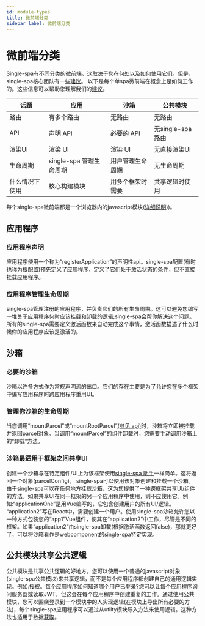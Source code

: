 ```yaml
---
id: module-types
title: 微前端分类
sidebar_label: 微前端分类
---
```


# 微前端分类
Single-spa有[不同分类](./microfrontends-concept#types-of-microfrontends.md)的微前端。这取决于您在何处以及如何使用它们。但是，single-spa核心团队有一些[建议](./recommended-setup/#applications-versus-parcels-versus-utility-modules.md)。
以下是每个单spa微前端在概念上是如何工作的。这些信息可以帮助您理解我们的[建议](./recommended-setup/#applications-versus-parcels-versus-utility-modules.md)。

| 话题                | 应用                       | 沙箱                              | 公共模块                              |
| -------------------- | --------------------------------- | ------------------------------------ | ------------------------------------ |
| 路由              | 有多个路由               | 无路由                            | 无路由                            |
| API                  | 声明 API                   | 必要的 API                       | 无single-spa路由                   |
| 渲染UI           | 渲染 UI                        | 渲染 UI                           | 无直接渲染UI           |
| 生命周期           | single-spa 管理生命周期    | 用户管理生命周期            | 无生命周期                        |
| 什么情况下使用          | 核心构建模块              | 用多个框架时需要 | 共享逻辑时使用         |

每个single-spa微前端都是一个浏览器内的javascript模块([详细说明]((./recommended-setup#in-browser-versus-build-time-modules.md))))。



## 应用程序

### 应用程序声明

应用程序使用一个称为“registerApplication”的声明性api。single-spa配置(有时也称为根配置)预先定义了应用程序，定义了它们处于激活状态的条件，但不直接挂载应用程序。

### 应用程序管理生命周期

single-spa管理注册的应用程序，并负责它们的所有生命周期。这可以避免您编写一堆关于应用程序何时应该挂载和卸载的逻辑;single-spa会帮你解决这个问题。所有的single-spa需要定义激活函数来自动完成这个事情，激活函数描述了什么时候你的应用程序应该是激活的。

## 沙箱

### 必要的沙箱
沙箱以许多方式作为常规声明流的出口。它们的存在主要是为了允许您在多个框架中编写应用程序时跨应用程序重用UI。



### 管理你沙箱的生命周期

当您调用“mountParcel”或“mountRootParcel”[(参见 api)](./parcels-api.md)时，沙箱将立即被挂载并返回parcel对象。当调用“mountParcel”的组件卸载时，您需要手动调用沙箱上的“卸载”方法。

### 沙箱最适用于框架之间共享UI

创建一个沙箱与在特定组件/UI上为该框架使用[single-spa 助手](./ecosystem#help-for-frameworks.md)一样简单。这将返回一个对象(parcelConfig)， single-spa可以使用该对象创建和挂载一个沙箱。由于single-spa可以在任何地方挂载沙箱，这为您提供了一种跨框架共享UI/组件的方法。如果共享UI在同一框架的另一个应用程序中使用，则不应使用它。例如:“applicationOne”是用Vue编写的，它包含创建用户的所有UI/逻辑。
“application2”写在React中，需要创建一个用户。使用single-spa沙箱允许您以一种方式包装您的“app1”Vue组件，使其在“application2”中工作，尽管是不同的框架。如果“application2”由single-spa卸载(根据激活函数返回false)，那就更好了，可以将沙箱看作是webcomponent的single-spa特定实现。


## 公共模块共享公共逻辑

公共模块是共享公共逻辑的好地方。您可以使用一个普通的javascript对象(single-spa公共模块)来共享逻辑，而不是每个应用程序都创建自己的通用逻辑实现。例如:授权。每个应用程序如何知道哪个用户已登录?您可以让每个应用程序询问服务器或读取JWT，但这会在每个应用程序中创建重复的工作。通过使用公共模块，您可以围绕登录到一个模块中的人实现逻辑(在模块上导出所有必要的方法)，每个single-spa应用程序可以通过从utilty模块导入方法来使用逻辑。这种方法也适用于数据[获取](./recommended-setup#api-data.md)。
